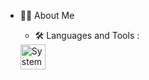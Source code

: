 <!--
**npatsiatzis/npatsiatzis** is a ✨ _special_ ✨ repository because its `README.md` (this file) appears on your GitHub profile.

Here are some ideas to get you started:

- 🔭 I’m currently working on ...
- 🌱 I’m currently learning ...
- 👯 I’m looking to collaborate on ...
- 🤔 I’m looking for help with ...
- 💬 Ask me about ...
- 📫 How to reach me: ...
- 😄 Pronouns: ...
- ⚡ Fun fact: ...
-->

- :man_technologist: About Me

  - :hammer_and_wrench: Languages and Tools :
  <div>
    <img src="https://en.wikipedia.org/wiki/SystemVerilog#/media/File:SystemVerilog_logo.png" title="SystemVerilog" alt="SystemVerilog" width="40" height="40"/>&nbsp;
</div> 
  
